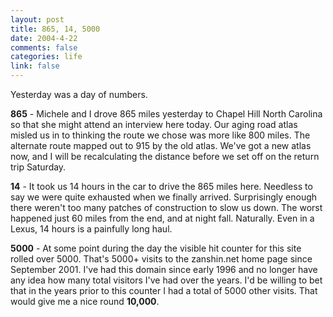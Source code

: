 ```yaml
--- 
layout: post
title: 865, 14, 5000
date: 2004-4-22
comments: false
categories: life
link: false
---
```

Yesterday was a day of numbers.

<strong>865</strong> - Michele and I drove 865 miles yesterday to Chapel Hill North Carolina so that she might attend an interview here today. Our aging road atlas misled us in to thinking the route we chose was more like 800 miles. The alternate route mapped out to 915 by the old atlas. We've got a new atlas now, and I will be recalculating the distance before we set off on the return trip Saturday.

<strong>14</strong> - It took us 14 hours in the car to drive the 865 miles here. Needless to say we were quite exhausted when we finally arrived. Surprisingly enough there weren't too many patches of construction to slow us down. The worst happened just 60 miles from the end, and at night fall. Naturally. Even in a Lexus, 14 hours is a painfully long haul.

<strong>5000</strong> - At some point during the day the visible hit counter for this site rolled over 5000. That's 5000+ visits to the zanshin.net home page since September 2001. I've had this domain since early 1996 and no longer have any idea how many total visitors I've had over the years. I'd be willing to bet that in the years prior to this counter I had a total of 5000 other visits. That would give me a nice round <strong>10,000</strong>.

